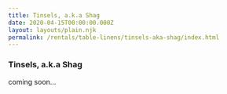 ```yaml
---
title: Tinsels, a.k.a Shag
date: 2020-04-15T00:00:00.000Z
layout: layouts/plain.njk
permalink: /rentals/table-linens/tinsels-aka-shag/index.html
---
```


### Tinsels, a.k.a Shag

<section class="grid-container" markdown="1">

coming soon...

</section>